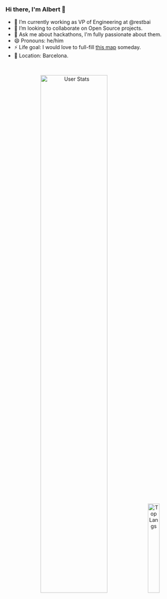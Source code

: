 ### Hi there, I'm Albert 👋

- 🔭 I’m currently working as VP of Engineering at @restbai
- 👯 I’m looking to collaborate on Open Source projects.
- 💬 Ask me about hackathons, I'm fully passionate about them.
- 😄 Pronouns: he/him
- ⚡ Life goal: I would love to full-fill [this map](https://asuarez.dev/travel) someday.
- 📌 Location: Barcelona.

<br>

<p align="center">
  <img alt="User Stats" src="https://github-readme-stats.vercel.app/api?username=AlbertSuarez&&show_icons=true&&theme=dark" width="60.25%"/>
  <img alt="Top Langs" src="https://github-readme-stats.vercel.app/api/top-langs/?username=AlbertSuarez&&theme=dark" width="25%"/>
</p>
